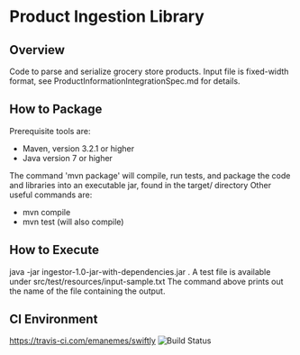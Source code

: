 # Product Ingestion Library

## Overview
Code to parse and serialize grocery store products. Input file is fixed-width format, see ProductInformationIntegrationSpec.md for details. 

## How to Package
Prerequisite tools are:
- Maven, version 3.2.1 or higher
- Java version 7 or higher

The command 'mvn package' will compile, run tests, and package the code and libraries into an executable jar, found in the target/ directory
Other useful commands are:
- mvn compile
- mvn test (will also compile)

## How to Execute
java -jar ingestor-1.0-jar-with-dependencies.jar <path to input file>.
A test file is available under src/test/resources/input-sample.txt
The command above prints out the name of the file containing the output.

## CI Environment
https://travis-ci.com/emanemes/swiftly
![Build Status](https://travis-ci.com/emanemes/swiftly.svg?branch=master "Build Status")

